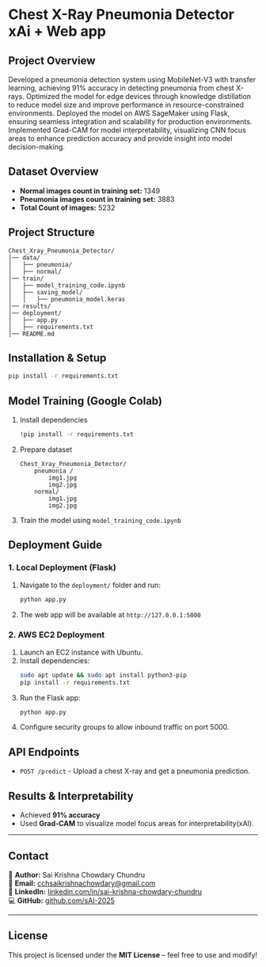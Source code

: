 # Chest X-Ray Pneumonia Detector xAi + Web app

## Project Overview

Developed a pneumonia detection system using MobileNet-V3 with transfer learning, achieving 91% accuracy in detecting pneumonia from chest X-rays. Optimized the model for edge devices through knowledge distillation to reduce model size and improve performance in resource-constrained environments.
Deployed the model on AWS SageMaker using Flask, ensuring seamless integration and scalability for production environments. Implemented Grad-CAM for model interpretability, visualizing CNN focus areas to enhance prediction accuracy and provide insight into model decision-making.

## Dataset Overview

- **Normal images count in training set:** 1349
- **Pneumonia images count in training set:** 3883
- **Total Count of images:** 5232

## Project Structure

```
Chest_Xray_Pneumonia_Detector/
│── data/
│   ├── pneumonia/
│   ├── normal/
│── train/
│   ├── model_training_code.ipynb
│   ├── saving_model/
│   │   ├── pneumonia_model.keras
│── results/
│── deployment/
│   ├── app.py
│   ├── requirements.txt
│── README.md
```

## Installation & Setup

```bash
pip install -r requirements.txt
```

## Model Training (Google Colab)

1. Install dependencies
   ```bash
   !pip install -r requirements.txt
   ```
2. Prepare dataset
   ```
   Chest_Xray_Pneumonia_Detector/
       pneumonia /
           img1.jpg
           img2.jpg
       normal/
           img1.jpg
           img2.jpg
   ```
3. Train the model using `model_training_code.ipynb`

## Deployment Guide

### 1. Local Deployment (Flask)

1. Navigate to the `deployment/` folder and run:
   ```bash
   python app.py
   ```
2. The web app will be available at `http://127.0.0.1:5000`

### 2. AWS EC2 Deployment

1. Launch an EC2 instance with Ubuntu.
2. Install dependencies:
   ```bash
   sudo apt update && sudo apt install python3-pip
   pip install -r requirements.txt
   ```
3. Run the Flask app:
   ```bash
   python app.py
   ```
4. Configure security groups to allow inbound traffic on port 5000.

## API Endpoints

- `POST /predict` - Upload a chest X-ray and get a pneumonia prediction.



## Results & Interpretability
- Achieved **91% accuracy**
- Used **Grad-CAM** to visualize model focus areas for interpretability(xAI).

---

## Contact
👤 **Author:** Sai Krishna Chowdary Chundru  
📩 **Email:** [cchsaikrishnachowdary@gmail.com](mailto:cchsaikrishnachowdary@gmail.com)  
🔗 **LinkedIn:** [linkedin.com/in/sai-krishna-chowdary-chundru](https://linkedin.com/in/sai-krishna-chowdary-chundru)  
💻 **GitHub:** [github.com/sAI-2025](https://github.com/sAI-2025)  

---

## License
This project is licensed under the **MIT License** – feel free to use and modify!



